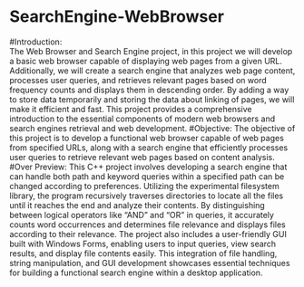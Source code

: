 # SearchEngine-WebBrowser
#Introduction:  
The Web Browser and Search Engine project, in this project we will develop a basic web browser capable of displaying web pages from a given URL. Additionally, we will create a search engine that analyzes web page content, processes user queries, and retrieves relevant pages based on word frequency counts and displays them in descending order.  By adding a way to store data temporarily and storing the data about linking of pages, we will make it efficient and fast. This project provides a comprehensive introduction to the essential components of modern web browsers and search engines retrieval and web development.
#Objective: 
The objective of this project is to develop a functional web browser capable of web pages from specified URLs, along with a search engine that efficiently processes user queries to retrieve relevant web pages based on content analysis. 
#Over Preview:
This C++ project involves developing a search engine that can handle both path and keyword queries within a specified path can be changed according to preferences. Utilizing the experimental filesystem library, the program recursively traverses directories to locate all the files until it reaches the end and analyze their contents. By distinguishing between logical operators like “AND” and “OR” in queries, it accurately counts word occurrences and determines file relevance and displays files according to their relevance. The project also includes a user-friendly GUI built with Windows Forms, enabling users to input queries, view search results, and display file contents easily. This integration of file handling, string manipulation, and GUI development showcases essential techniques for building a functional search engine within a desktop application.

